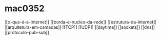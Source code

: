 # mac0352

[[o-que-é-a-internet]]
[[borda-e-nucleo-da-rede]]
[[estrutura-da-internet]]
[[arquitetura-em-camadas]]
[[TCP]]
[[UDP]]
[[daytime]]
[[sockets]]
[[dns]]
[[protocolo-pub-sub]]
